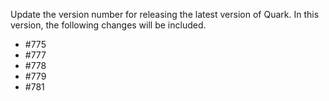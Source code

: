 Update the version number for releasing the latest version of Quark.
In this version, the following changes will be included.

- #775
- #777
- #778
- #779
- #781
